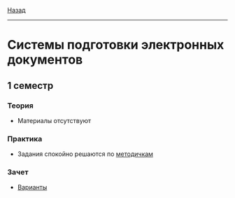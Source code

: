 [Назад](../../README.md)
***
# Системы подготовки электронных документов
## 1 семестр
### Теория
+ Материалы отсутствуют
### Практика
+ Задания спокойно решаются по [методичкам](sped-metodichki.md)
### Зачет
+ [Варианты](sped-zachet-fact.md)
